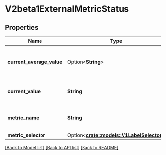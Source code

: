 # V2beta1ExternalMetricStatus

## Properties

Name | Type | Description | Notes
------------ | ------------- | ------------- | -------------
**current_average_value** | Option<**String**> | currentAverageValue is the current value of metric averaged over autoscaled pods. | [optional]
**current_value** | **String** | currentValue is the current value of the metric (as a quantity) | 
**metric_name** | **String** | metricName is the name of a metric used for autoscaling in metric system. | 
**metric_selector** | Option<[**crate::models::V1LabelSelector**](v1.LabelSelector.md)> |  | [optional]

[[Back to Model list]](../README.md#documentation-for-models) [[Back to API list]](../README.md#documentation-for-api-endpoints) [[Back to README]](../README.md)


